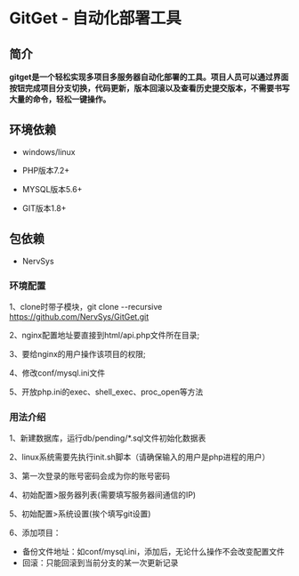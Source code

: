 # GitGet - 自动化部署工具

## 简介

**gitget是一个轻松实现多项目多服务器自动化部署的工具。项目人员可以通过界面按钮完成项目分支切换，代码更新，版本回滚以及查看历史提交版本，不需要书写大量的命令，轻松一键操作。**

## 环境依赖
* windows/linux

* PHP版本7.2+

* MYSQL版本5.6+

* GIT版本1.8+

## 包依赖

* NervSys

### 环境配置

1、clone时带子模块，git clone --recursive https://github.com/NervSys/GitGet.git

2、nginx配置地址要直接到html/api.php文件所在目录;

3、要给nginx的用户操作该项目的权限;

4、修改conf/mysql.ini文件

5、开放php.ini的exec、shell_exec、proc_open等方法
### 用法介绍

1、新建数据库，运行db/pending/*.sql文件初始化数据表

2、linux系统需要先执行init.sh脚本（请确保输入的用户是php进程的用户）

3、第一次登录的账号密码会成为你的账号密码

4、初始配置>服务器列表(需要填写服务器间通信的IP)

5、初始配置>系统设置(挨个填写git设置)

6、添加项目：
   * 备份文件地址：如conf/mysql.ini，添加后，无论什么操作不会改变配置文件
   * 回滚：只能回滚到当前分支的某一次更新记录
